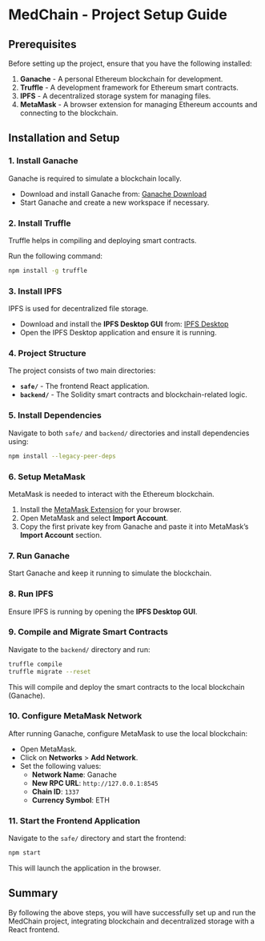 # MedChain - Project Setup Guide

## Prerequisites

Before setting up the project, ensure that you have the following installed:

1. **Ganache** - A personal Ethereum blockchain for development.
2. **Truffle** - A development framework for Ethereum smart contracts.
3. **IPFS** - A decentralized storage system for managing files.
4. **MetaMask** - A browser extension for managing Ethereum accounts and connecting to the blockchain.

## Installation and Setup

### 1. Install Ganache

Ganache is required to simulate a blockchain locally.

- Download and install Ganache from: [Ganache Download](https://trufflesuite.com/ganache/)
- Start Ganache and create a new workspace if necessary.

### 2. Install Truffle

Truffle helps in compiling and deploying smart contracts.

Run the following command:

```sh
npm install -g truffle
```

### 3. Install IPFS

IPFS is used for decentralized file storage.

- Download and install the **IPFS Desktop GUI** from: [IPFS Desktop](https://docs.ipfs.tech/install/ipfs-desktop/)
- Open the IPFS Desktop application and ensure it is running.

### 4. Project Structure

The project consists of two main directories:

- **`safe/`** - The frontend React application.
- **`backend/`** - The Solidity smart contracts and blockchain-related logic.

### 5. Install Dependencies

Navigate to both `safe/` and `backend/` directories and install dependencies using:

```sh
npm install --legacy-peer-deps
```

### 6. Setup MetaMask

MetaMask is needed to interact with the Ethereum blockchain.

1. Install the [MetaMask Extension](https://metamask.io/download/) for your browser.
2. Open MetaMask and select **Import Account**.
3. Copy the first private key from Ganache and paste it into MetaMask’s **Import Account** section.

### 7. Run Ganache

Start Ganache and keep it running to simulate the blockchain.

### 8. Run IPFS

Ensure IPFS is running by opening the **IPFS Desktop GUI**.

### 9. Compile and Migrate Smart Contracts

Navigate to the `backend/` directory and run:

```sh
truffle compile
truffle migrate --reset
```

This will compile and deploy the smart contracts to the local blockchain (Ganache).

### 10. Configure MetaMask Network

After running Ganache, configure MetaMask to use the local blockchain:

- Open MetaMask.
- Click on **Networks** > **Add Network**.
- Set the following values:
  - **Network Name**: Ganache
  - **New RPC URL**: `http://127.0.0.1:8545`
  - **Chain ID**: `1337`
  - **Currency Symbol**: ETH

### 11. Start the Frontend Application

Navigate to the `safe/` directory and start the frontend:

```sh
npm start
```

This will launch the application in the browser.

## Summary

By following the above steps, you will have successfully set up and run the MedChain project, integrating blockchain and decentralized storage with a React frontend.
